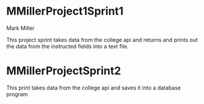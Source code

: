 # MMillerProject1Sprint1
Mark Miller

This project sprint takes data from the college api and returns and prints out the data from the instructed fields into a text file.

# MMillerProjectSprint2

This print takes data from the college api and saves it into a database program

